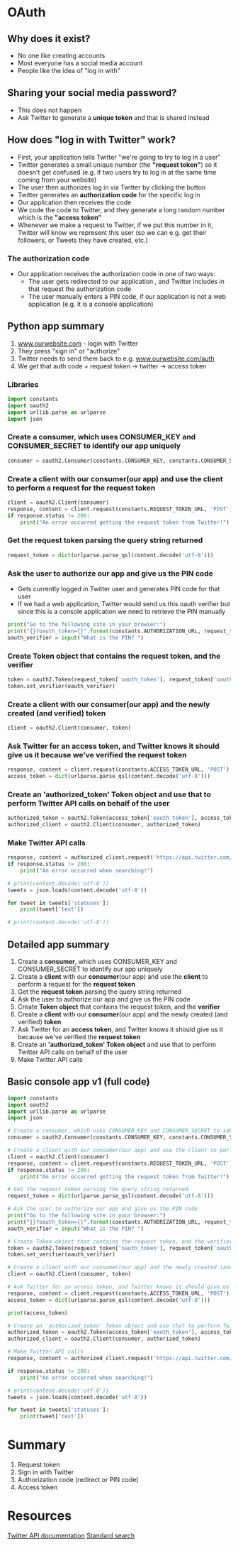 # OAuth

## Why does it exist?

- No one like creating accounts
- Most everyone has a social media account
- People like the idea of "log in with"


## Sharing your social media password?

- This does not happen
- Ask Twitter to generate a **unique token** and that is shared instead

## How does "log in with Twitter" work?

- First, your application tells Twitter "we're going to try to log in a user"
- Twitter generates a small unique number (the **"request token"**) so it doesn't get confused (e.g. if two users try to log in at the same time coming from your website)
- The user then authorizes log in via Twitter by clicking the button
- Twitter generates an **authorization code** for the specific log in
- Our application then receives the code
- We code the code to Twitter, and they generate a long random number which is the **"access token"**
- Whenever we make a request to Twitter, if we put this number in it, Twitter will know we represent this user (so we can e.g. get their followers, or Tweets they have created, etc.) 

### The authorization code

- Our application receives the authorization code in one of two ways: 
  - The user gets redirected to our application , and Twitter includes in that request the authorization code
  - The user manually enters a PIN code, if our application is not a web application (e.g. it is a console application)

## Python app summary

1. www.ourwebsite.com - login with Twitter
1. They press "sign in" or "authorize"
1. Twitter needs to send them back to e.g. www.ourwebsite.com/auth
1. We get that auth code + request token -> twitter -> access token

### Libraries

```python
import constants
import oauth2
import urllib.parse as urlparse
import json
```

### Create a consumer, which uses CONSUMER_KEY and CONSUMER_SECRET to identify our app uniquely

```python
consumer = oauth2.Consumer(constants.CONSUMER_KEY, constants.CONSUMER_SECRET)
```

### Create a client with our consumer(our app) and use the client to perform a request for the request token

```python
client = oauth2.Client(consumer)
response, content = client.request(constants.REQUEST_TOKEN_URL, 'POST')
if response.status != 200:
    print("An error occurred getting the request token from Twitter!")
```

### Get the request token parsing the query string returned

```python
request_token = dict(urlparse.parse_qsl(content.decode('utf-8')))
```

### Ask the user to authorize our app and give us the PIN code

- Gets currently logged in Twitter user and generates PIN code for that user
- If we had a web application, Twitter would send us this oauth verifier but since this is a console application we need to retrieve the PIN manually

```python
print("Go to the following site in your browser:")
print("{}?oauth_token={}".format(constants.AUTHORIZATION_URL, request_token['oauth_token'])) 
oauth_verifier = input("What is the PIN? ")
```

### Create Token object that contains the request token, and the verifier

```python
token = oauth2.Token(request_token['oauth_token'], request_token['oauth_token_secret'])
token.set_verifier(oauth_verifier)
```

### Create a client with our consumer(our app) and the newly created (and verified) token

```python
client = oauth2.Client(consumer, token)
```

### Ask Twitter for an access token, and Twitter knows it should give us it because we've verified the request token

```python
response, content = client.request(constants.ACCESS_TOKEN_URL, 'POST')
access_token = dict(urlparse.parse_qsl(content.decode('utf-8')))
```

### Create an 'authorized_token' Token object and use that to perform Twitter API calls on behalf of the user

```python
authorized_token = oauth2.Token(access_token['oauth_token'], access_token['oauth_token_secret'])
authorized_client = oauth2.Client(consumer, authorized_token)
```

### Make Twitter API calls

```python
response, content = authorized_client.request('https://api.twitter.com/1.1/search/tweets.json?q=computers+filter:images', 'GET')
if response.status != 200:
    print("An error occurred when searching!")

# print(content.decode('utf-8'))
tweets = json.loads(content.decode('utf-8'))

for tweet in tweets['statuses']:
    print(tweet['text'])

# print(content.decode('utf-8'))
```

## Detailed app summary

1. Create a **consumer**, which uses CONSUMER_KEY and CONSUMER_SECRET to identify our app uniquely
1. Create a **client** with our **consumer**(our app) and use the **client** to perform a request for the **request token**
1. Get the **request token** parsing the query string returned
1. Ask the user to authorize our app and give us the PIN code
1. Create **Token object** that contains the request token, and the **verifier**
1. Create a **client** with our **consumer**(our app) and the newly created (and verified) **token**
1. Ask Twitter for an **access token**, and Twitter knows it should give us it because we've verified the **request token**
1. Create an **'authorized_token' Token object** and use that to perform Twitter API calls on behalf of the user
1. Make Twitter API calls

## Basic console app v1 (full code)

```python
import constants
import oauth2
import urllib.parse as urlparse
import json

# Create a consumer, which uses CONSUMER_KEY and CONSUMER_SECRET to identify our app uniquely
consumer = oauth2.Consumer(constants.CONSUMER_KEY, constants.CONSUMER_SECRET)

# Create a client with our consumer(our app) and use the client to perform a request for the request token
client = oauth2.Client(consumer)
response, content = client.request(constants.REQUEST_TOKEN_URL, 'POST')
if response.status != 200:
    print("An error occurred getting the request token from Twitter!")

# Get the request token parsing the query string returned
request_token = dict(urlparse.parse_qsl(content.decode('utf-8')))

# Ask the user to authorize our app and give us the PIN code
print("Go to the following site in your browser:")
print("{}?oauth_token={}".format(constants.AUTHORIZATION_URL, request_token['oauth_token']))
oauth_verifier = input("What is the PIN? ")

# Create Token object that contains the request token, and the verifier
token = oauth2.Token(request_token['oauth_token'], request_token['oauth_token_secret'])
token.set_verifier(oauth_verifier)

# Create a client with our consumer(our app) and the newly created (and verified) token
client = oauth2.Client(consumer, token)

# Ask Twitter for an access token, and Twitter knows it should give us it because we've verified the request token
response, content = client.request(constants.ACCESS_TOKEN_URL, 'POST')
access_token = dict(urlparse.parse_qsl(content.decode('utf-8')))

print(access_token)

# Create an 'authorized_token' Token object and use that to perform Twitter API calls on behalf of the user
authorized_token = oauth2.Token(access_token['oauth_token'], access_token['oauth_token_secret'])
authorized_client = oauth2.Client(consumer, authorized_token)

# Make Twitter API calls
response, content = authorized_client.request('https://api.twitter.com/1.1/search/tweets.json?q=computers+filter:images', 'GET')

if response.status != 200:
    print("An error occurred when searching!")

# print(content.decode('utf-8'))
tweets = json.loads(content.decode('utf-8'))

for tweet in tweets['statuses']:
    print(tweet['text'])
```

# Summary

1. Request token
1. Sign in with Twitter
1. Authorization code (redirect or PIN code)
1. Access token

# Resources

[Twitter API documentation](https://developer.twitter.com/en/docs/api-reference-index)
[Standard search](https://developer.twitter.com/en/docs/tweets/search/api-reference/get-search-tweets.html)